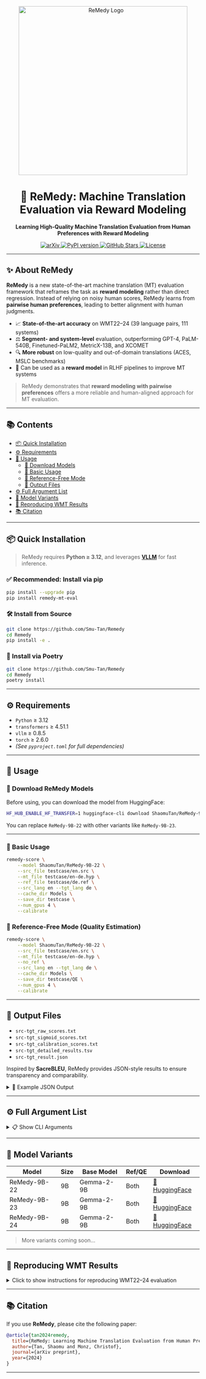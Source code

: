 <p align="center">
  <img src="https://github.com/user-attachments/assets/dcc72523-c91c-4712-9478-28850e1151c6" alt="ReMedy Logo" width="440"/>
</p>

<h1 align="center">🚀 ReMedy: Machine Translation Evaluation via Reward Modeling</h1>

<p align="center"><b>Learning High-Quality Machine Translation Evaluation from Human Preferences with Reward Modeling</b></p>

<p align="center">
  <a href="https://arxiv.org/abs/2504.13630">
    <img src="https://img.shields.io/badge/arXiv-2405.12345-b31b1b" alt="arXiv" />
  </a>
  <a href="https://pypi.org/project/remedy-mt-eval/">
    <img src="https://img.shields.io/pypi/v/remedy-mt-eval" alt="PyPI version" />
  </a>
  <a href="https://github.com/Smu-Tan/Remedy/stargazers">
    <img src="https://img.shields.io/github/stars/Smu-Tan/Remedy" alt="GitHub Stars" />
  </a>
  <a href="./LICENSE">
    <img src="https://img.shields.io/github/license/Smu-Tan/Remedy" alt="License" />
  </a>
</p>


---

## ✨ About ReMedy

**ReMedy** is a new state-of-the-art machine translation (MT) evaluation framework that reframes the task as **reward modeling** rather than direct regression. Instead of relying on noisy human scores, ReMedy learns from **pairwise human preferences**, leading to better alignment with human judgments.

- 📈 **State-of-the-art accuracy** on WMT22–24 (39 language pairs, 111 systems)  
- ⚖️ **Segment- and system-level** evaluation, outperforming GPT-4, PaLM-540B, Finetuned-PaLM2, MetricX-13B, and XCOMET  
- 🔍 **More robust** on low-quality and out-of-domain translations (ACES, MSLC benchmarks)  
- 🧠 Can be used as a **reward model** in RLHF pipelines to improve MT systems  

> ReMedy demonstrates that **reward modeling with pairwise preferences** offers a more reliable and human-aligned approach for MT evaluation.

---

## 📚 Contents

- [📦 Quick Installation](#-quick-installation)
- [⚙️ Requirements](#️-requirements)
- [🚀 Usage](#-usage)
  - [💾 Download Models](#-download-remedy-models)
  - [🔹 Basic Usage](#-basic-usage)
  - [🔹 Reference-Free Mode](#-reference-free-mode)
  - [📄 Output Files](#-output-files)
- [⚙️ Full Argument List](#️-full-argument-list)
- [🧠 Model Variants](#-model-variants)
- [🔁 Reproducing WMT Results](#-reproducing-wmt-results)
- [📚 Citation](#-citation)

---

## 📦 Quick Installation

> ReMedy requires **Python ≥ 3.12**, and leverages **[VLLM](https://github.com/vllm-project/vllm)** for fast inference.

### ✅ Recommended: Install via pip

```bash
pip install --upgrade pip
pip install remedy-mt-eval
```

### 🛠️ Install from Source

```bash
git clone https://github.com/Smu-Tan/Remedy
cd Remedy
pip install -e .
```

### 📜 Install via Poetry

```bash
git clone https://github.com/Smu-Tan/Remedy
cd Remedy
poetry install
```

---

## ⚙️ Requirements

- `Python` ≥ 3.12  
- `transformers` ≥ 4.51.1  
- `vllm` ≥ 0.8.5  
- `torch` ≥ 2.6.0  
- *(See `pyproject.toml` for full dependencies)*

---

## 🚀 Usage

### 💾 Download ReMedy Models

Before using, you can download the model from HuggingFace:

```bash
HF_HUB_ENABLE_HF_TRANSFER=1 huggingface-cli download ShaomuTan/ReMedy-9B-22 --local-dir Models/ReMedy-9B-22
```

You can replace `ReMedy-9B-22` with other variants like `ReMedy-9B-23`.

---

### 🔹 Basic Usage

```bash
remedy-score \
    --model ShaomuTan/ReMedy-9B-22 \
    --src_file testcase/en.src \
    --mt_file testcase/en-de.hyp \
    --ref_file testcase/de.ref \
    --src_lang en --tgt_lang de \
    --cache_dir Models \
    --save_dir testcase \
    --num_gpus 4 \
    --calibrate
```

### 🔹 Reference-Free Mode (Quality Estimation)

```bash
remedy-score \
    --model ShaomuTan/ReMedy-9B-22 \
    --src_file testcase/en.src \
    --mt_file testcase/en-de.hyp \
    --no_ref \
    --src_lang en --tgt_lang de \
    --cache_dir Models \
    --save_dir testcase/QE \
    --num_gpus 4 \
    --calibrate
```

---

## 📄 Output Files

- `src-tgt_raw_scores.txt`
- `src-tgt_sigmoid_scores.txt`
- `src-tgt_calibration_scores.txt`
- `src-tgt_detailed_results.tsv`
- `src-tgt_result.json`

Inspired by **SacreBLEU**, ReMedy provides JSON-style results to ensure transparency and comparability.

<details>
<summary>📘 Example JSON Output</summary>

```json
{
  "metric_name": "remedy-9B-22",
  "raw_score": 4.502863049214531,
  "sigmoid_score": 0.9613502018042875,
  "calibration_score": 0.9029647169507162,
  "calibration_temp": 1.7999999999999998,
  "signature": "metric_name:remedy-9B-22|lp:en-de|ref:yes|version:0.1.1",
  "language_pair": "en-de",
  "source_language": "en",
  "target_language": "de",
  "segments": 2037,
  "version": "0.1.1",
  "args": {
    "src_file": "testcase/en.src",
    "mt_file": "testcase/en-de.hyp",
    "src_lang": "en",
    "tgt_lang": "de",
    "model": "Models/remedy-9B-22",
    "cache_dir": "Models",
    "save_dir": "testcase",
    "ref_file": "testcase/de.ref",
    "no_ref": false,
    "calibrate": true,
    "num_gpus": 4,
    "num_seqs": 256,
    "max_length": 4096,
    "enable_truncate": false,
    "version": false,
    "list_languages": false
  }
}
```

</details>

---

## ⚙️ Full Argument List

<details>
<summary>📋 Show CLI Arguments</summary>

### 🔸 Required

```python
--src_file           # Path to source file
--mt_file            # Path to MT output file
--src_lang           # Source language code
--tgt_lang           # Target language code
--model              # Model path or HuggingFace ID
--save_dir           # Output directory
```

### 🔸 Optional

```python
--ref_file           # Reference file path
--no_ref             # Reference-free mode
--cache_dir          # Cache directory
--calibrate          # Enable calibration
--num_gpus           # Number of GPUs
--num_seqs           # Number of sequences (default: 256)
--max_length         # Max token length (default: 4096)
--enable_truncate    # Truncate sequences
--version            # Print version
--list_languages     # List supported languages
```

</details>

---

## 🧠 Model Variants

| Model         | Size | Base Model   | Ref/QE | Download |
|---------------|------|--------------|--------|----------|
| ReMedy-9B-22  | 9B   | Gemma-2-9B   | Both   | [🤗 HuggingFace](https://huggingface.co/ShaomuTan/ReMedy-9B-22) |
| ReMedy-9B-23  | 9B   | Gemma-2-9B   | Both   | [🤗 HuggingFace](https://huggingface.co/ShaomuTan/ReMedy-9B-23) |
| ReMedy-9B-24  | 9B   | Gemma-2-9B   | Both   | [🤗 HuggingFace](https://huggingface.co/ShaomuTan/ReMedy-9B-24) |

> More variants coming soon...

---

## 🔁 Reproducing WMT Results

<details>
<summary>Click to show instructions for reproducing WMT22–24 evaluation</summary>

### 1. Clone ReMedy repo
```bash
git clone https://github.com/Smu-Tan/Remedy
cd Remedy
```

### 2. Install `mt-metrics-eval`

```bash
# Install MTME and download WMT data
git clone https://github.com/google-research/mt-metrics-eval.git
cd mt-metrics-eval
pip install .
cd ..
python3 -m mt_metrics_eval.mtme --download
```

### 3. Run ReMedy on WMT data

```bash
sbatch wmt/wmt22.sh
sbatch wmt/wmt23.sh
sbatch wmt/wmt24.sh
```

> 📄 Results will be comparable with other metrics reported in WMT shared tasks.

</details>

---

## 📚 Citation

If you use **ReMedy**, please cite the following paper:

```bibtex
@article{tan2024remedy,
  title={ReMedy: Learning Machine Translation Evaluation from Human Preferences with Reward Modeling},
  author={Tan, Shaomu and Monz, Christof},
  journal={arXiv preprint},
  year={2024}
}
```

---
